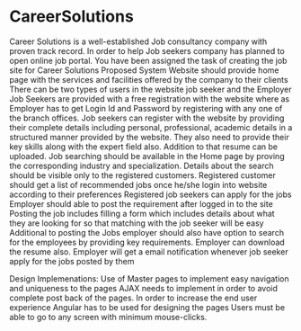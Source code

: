# CareerSolutions
Career Solutions is  a well-established Job consultancy company with proven track record. In order to help Job seekers company has planned to open online job portal.
You have been assigned the task of creating the job site for Career Solutions
Proposed System
Website should provide home page with the services and facilities offered by the company to their clients
There can be two types of users in the website job seeker and the Employer
Job Seekers are provided with a free registration with the website where as Employer has to get Login Id and Password by registering with any one of the branch offices.
Job seekers can register with the website by providing their complete details including personal, professional, academic details in a structured manner provided by the website. They also need to provide their key skills along with the expert field also. Addition to that resume can be uploaded.
Job searching should be available in the Home page by proving the corresponding industry and specialization.
Details about the search should be visible only to the registered customers.
Registered customer should get a list of recommended jobs once he/she login into website according to their preferences
Registered job seekers can apply for the jobs 
Employer should able to post the requirement after logged in to the site
Posting the job includes filling a form which includes details about what they are looking for so that matching with the job seeker will be easy
Additional to posting the Jobs employer should also have option to search for the employees by providing key requirements.
Employer can download the resume also.
Employer will get a email notification whenever job seeker apply for the jobs posted by them


Design Implemenations:
Use of Master pages to implement easy navigation and uniqueness to the pages
AJAX needs to implement in order to avoid complete post back of the pages.
In order to increase the end user experience Angular has to be used for designing the pages
Users must be able to go to any screen with minimum mouse-clicks.

